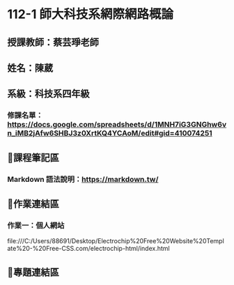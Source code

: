 # 112-1 師大科技系網際網路概論
## 授課教師：蔡芸琤老師
## 姓名：陳葳
## 系級：科技系四年級
### 修課名單：https://docs.google.com/spreadsheets/d/1MNH7iG3GNGhw6vn_iMB2jAfw6SHBJ3z0XrtKQ4YCAoM/edit#gid=410074251

## 📌課程筆記區
### Markdown 語法說明：https://markdown.tw/

## 📌作業連結區
### 作業一：個人網站
file:///C:/Users/88691/Desktop/Electrochip%20Free%20Website%20Template%20-%20Free-CSS.com/electrochip-html/index.html

## 📌專題連結區

